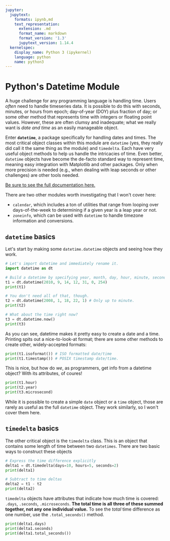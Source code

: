 ```yaml
---
jupyter:
  jupytext:
    formats: ipynb,md
    text_representation:
      extension: .md
      format_name: markdown
      format_version: '1.3'
      jupytext_version: 1.14.4
  kernelspec:
    display_name: Python 3 (ipykernel)
    language: python
    name: python3
---
```


# Python's Datetime Module

A huge challenge for any programming language is handling time.
Users *often* need to handle timeseries data.
It is possible to do this with seconds, minutes, or hours from epoch; day-of-year (DOY) plus fraction of day; or some other method that represents time with integers or floating point values.
However, these are often clumsy and inadequate; what we really want is _date and time_ as an easily manageable object.

Enter __`datetime`__, a package specifically for handling dates and times. The most critical object classes within this module are `datetime` (yes, they really did call it the same thing as the module) and `timedelta`. Each have very useful object methods to help us handle the intricacies of time. Even better, `datetime` objects have become the de-facto standard way to represent time, meaning easy integration with Matplotlib and other packages. Only when more precision is needed (e.g.,  when dealing with leap seconds or other challenges) are other tools needed.

[Be sure to see the full documentation here.](https://docs.python.org/3/library/datetime.html)

There are two other modules worth investigating that I won't cover here:

- `calendar`, which includes a ton of utilities that range from looping over days-of-the-week to determining if a given year is a leap year or not.
- `zoneinfo`, which can be used with `datetime` to handle timezone information and conversions.

## `datetime` basics

Let's start by making some `datetime.datetime` objects and seeing how they work.

```python
# Let's import datetime and immediately rename it.
import datetime as dt

# Build a datetime by specifying year, month, day, hour, minute, second, or microsecond.
t1 = dt.datetime(2010, 9, 14, 12, 31, 0, 254)
print(t1)

# You don't need all of that, though.
t2 = dt.datetime(2008, 1, 18, 22, 1) # Only up to minute.
print(t2)

# What about the time right now?
t3 = dt.datetime.now()
print(t3)
```

As you can see, datetime makes it pretty easy to create a date and a time. Printing spits out a nice-to-look-at format; there are some other methods to create other, widely-accepted formats:

```python
print(t1.isoformat()) # ISO formatted date/time
print(t1.timestamp()) # POSIX timestamp date/time.
```

This is nice, but how do *we*, as programmers, get info from a datetime object? With its attributes, of coures!

```python
print(t1.hour)
print(t2.year)
print(t3.microsecond)
```

While it is possible to create a simple `date` object or a `time` object, those are rarely as useful as the full `datetime` object. They work similarly, so I won't cover them here.

## `timedelta` basics

The other critical object is the `timedelta` class. This is an object that contains some length of time between two `datetimes`. There are two basic 
ways to construct these objects

```python
# Express the time difference explicitly
delta1 = dt.timedelta(days=10, hours=5, seconds=2)
print(delta1)

# Subtract to time deltas
delta2 = t1 - t2
print(delta2)
```

`timedelta` objects have attributes that indicate how much time is covered: `.days`, `.seconds`, `.microseconds`. **The total time is all three of these summed together, not any one individual value.** To see the _total_ time difference as one number, use the `.total_seconds()` method.

```python
print(delta1.days)
print(delta1.seconds)
print(delta1.total_seconds())
```

```python

```
